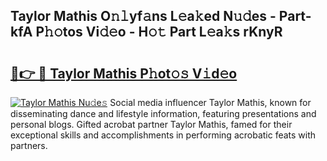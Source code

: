 ## Taylor Mathis O𝚗𝚕yf𝚊ns L𝚎a𝚔ed N𝚞𝚍es - Part-kfA P𝚑𝚘tos Vi𝚍𝚎o - H𝚘𝚝 Part L𝚎a𝚔s rKnyR

# <h2><a href="http://kf3xkoj.oniu.top/?m=Taylor+Mathis">🔗👉 🔴 Taylor Mathis P𝚑ot𝚘𝚜 V𝚒d𝚎o</a></h2>

[![Taylor Mathis Nu𝚍e𝚜](https://i.imgur.com/0qMVB7G.gif)](http://kf3xkoj.oniu.top/?m=Taylor+Mathis)
Social media influencer Taylor Mathis, known for disseminating dance and lifestyle information, featuring presentations and personal blogs. Gifted acrobat partner Taylor Mathis, famed for their exceptional skills and accomplishments in performing acrobatic feats with partners.  

